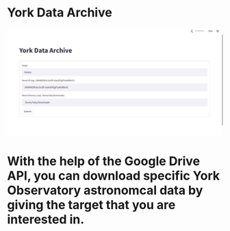 # York Data Archive

![Screenshot](archive.png)

# With the help of the Google Drive API, you can download specific York Observatory astronomcal data by giving the target that you are interested in.

